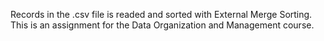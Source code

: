 Records in the .csv file is readed and sorted with External Merge Sorting.
This is an assignment for the Data Organization and Management course.
